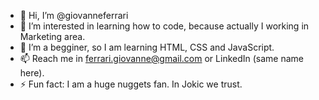 - 👋 Hi, I’m @giovanneferrari
- 👀 I’m interested in learning how to code, because actually I working in Marketing area.
- 🌱 I’m a begginer, so I am learning HTML, CSS and JavaScript.
- 📫 Reach me in ferrari.giovanne@gmail.com or LinkedIn (same name here).
- ⚡ Fun fact: I am a huge nuggets fan. In Jokic we trust.

<!---
giovanneferrari/giovanneferrari is a ✨ special ✨ repository because its `README.md` (this file) appears on your GitHub profile.
You can click the Preview link to take a look at your changes.
--->
